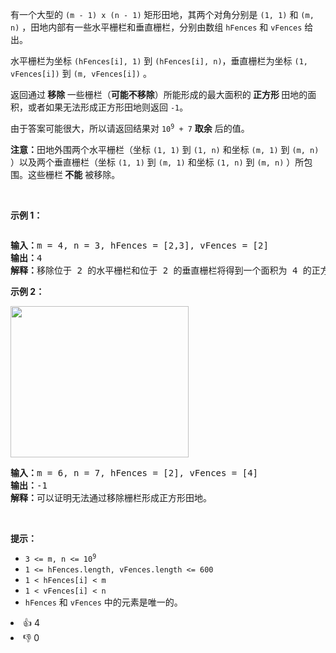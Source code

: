 <p>有一个大型的 <code>(m - 1) x (n - 1)</code> 矩形田地，其两个对角分别是 <code>(1, 1)</code> 和 <code>(m, n)</code> ，田地内部有一些水平栅栏和垂直栅栏，分别由数组 <code>hFences</code> 和 <code>vFences</code> 给出。</p>

<p>水平栅栏为坐标 <code>(hFences[i], 1)</code> 到 <code>(hFences[i], n)</code>，垂直栅栏为坐标 <code>(1, vFences[i])</code> 到 <code>(m, vFences[i])</code> 。</p>

<p>返回通过<strong> 移除 </strong>一些栅栏（<strong>可能不移除</strong>）所能形成的最大面积的<strong> 正方形 </strong>田地的面积，或者如果无法形成正方形田地则返回 <code>-1</code>。</p>

<p>由于答案可能很大，所以请返回结果对 <code>10<sup>9</sup> + 7</code> <strong>取余</strong> 后的值。</p>

<p><strong>注意：</strong>田地外围两个水平栅栏（坐标 <code>(1, 1)</code> 到 <code>(1, n)</code> 和坐标 <code>(m, 1)</code> 到 <code>(m, n)</code> ）以及两个垂直栅栏（坐标 <code>(1, 1)</code> 到 <code>(m, 1)</code> 和坐标 <code>(1, n)</code> 到 <code>(m, n)</code> ）所包围。这些栅栏<strong> 不能</strong> 被移除。</p>

<p>&nbsp;</p>

<p><strong class="example">示例 1：</strong></p>

<p><img alt="" src="https://assets.leetcode.com/uploads/2023/11/05/screenshot-from-2023-11-05-22-40-25.png" /></p>

<pre>
<strong>输入：</strong>m = 4, n = 3, hFences = [2,3], vFences = [2]
<strong>输出：</strong>4
<strong>解释：</strong>移除位于 2 的水平栅栏和位于 2 的垂直栅栏将得到一个面积为 4 的正方形田地。
</pre>

<p><strong class="example">示例 2：</strong></p>

<p><img alt="" src="https://assets.leetcode.com/uploads/2023/11/22/maxsquareareaexample1.png" style="width: 285px; height: 242px;" /></p>

<pre>
<strong>输入：</strong>m = 6, n = 7, hFences = [2], vFences = [4]
<strong>输出：</strong>-1
<strong>解释：</strong>可以证明无法通过移除栅栏形成正方形田地。
</pre>

<p>&nbsp;</p>

<p><strong>提示：</strong></p>

<ul> 
 <li><code>3 &lt;= m, n &lt;= 10<sup>9</sup></code></li> 
 <li><code>1 &lt;= hFences.length, vFences.length &lt;= 600</code></li> 
 <li><code>1 &lt; hFences[i] &lt; m</code></li> 
 <li><code>1 &lt; vFences[i] &lt; n</code></li> 
 <li><code>hFences</code> 和 <code>vFences</code> 中的元素是唯一的。</li> 
</ul>

<div><li>👍 4</li><li>👎 0</li></div>
